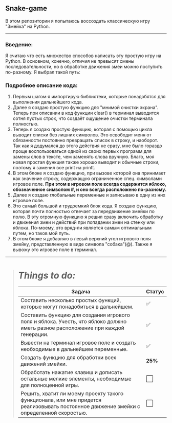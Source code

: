 ## Snake-game
В этом репозитории я попытаюсь воссоздать классическую игру "Змейка" на Python. 
___
### Введение:
Я считаю что есть множество способов написать эту простую игру на Python. В основном, конечно, отличия не превысят смены последовательности, но в обработке движения змеи можно поступить по-разному. Я выбрал такой путь:
### __Подробное описание кода:__
1. Первым шагом я импортирую библиотеки, которые понадобятся для выполнения дальнейшего кода.
2. Далее я создаю простую функцию для "мнимой очистки экрана". Теперь при описании в код функции clear() в терминал выводится сотня пустых строк, что создаёт ощущение очистки терминала полностью.
3. Теперь я создаю простую функцию, которая с помощью цикла выводит списки без лишних символов. Это освободит меня от обязанности постоянно превращать список в строку, и наоборот. Так как я додумался до этого действия не сразу, мне было гораздо проще воспользоваться одной из своих первых программ для замены слов в тексте, чем заменять слова вручную. Благо, моя новая простая функция также хорошо выводит и обычные строки, поэтому я заменил все print на printt.
4. В этом блоке я создаю функцию, при вызове которой она принимает как значение строку, содержащую ограниченное спец. символами игровое поле. __При этом в игровом поле всегда содержится яблоко, обозначенное символом #, и оно всегда расположено по-разному.__
5. Далее я создаю глобальные переменные и записываю в одну из них игровое поле.
6. Это самый большой и трудоемкий блок кода. Я создаю функцию, которая почти полностью отвечает за передвижение змейки по полю. В эту огромную функцию я решил сразу включить обработку и движения змеи и действий при попадании змеи на стенку или яблока. По-моему, это вряд-ли является самым оптимальным путем, но таков мой путь.
7. В этом блоке я добавляю в левый верхний угол игрового поля змейку, представленную в виде символа "собака"(@). Также я вывожу это игровое поле в терминал.
<!-- Не забыть вставить ссылочку на свой старый проект Text_replacer.exe-->

___

> # ___Things to do:___
> | Задача | Статус |
> | --- | --- |
> | Составить несколько простых функций, которые могут понадобиться в дальнейшем. | :white_check_mark: |
> | Составить функцию для создания игрового поля и яблока. Учесть, что яблоко должно иметь разное расположение при каждой генерации. | :white_check_mark: |
> | Вывести на терминал игровое поле и создать необходимые в дальнейшем переменные. | :white_check_mark: |
> | Создать функцию для обработки всех движений змейки. | **25%** |
> | Обработать нажатие клавиш и дописать остальные мелкие элементы, необходимые для полноценной игры. | :white_large_square: |
> | Решить, хватит ли моему проекту такого функционала, или мне придется реализовывать постоянное движение змейки с определенной скоростью. | :white_large_square: |

